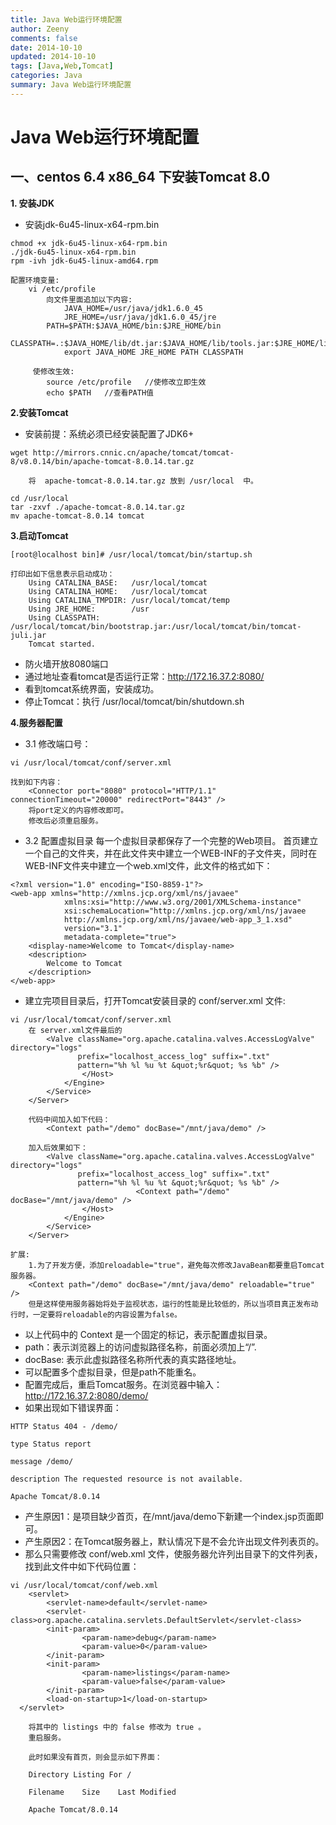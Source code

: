 ```yaml
---
title: Java Web运行环境配置
author: Zeeny
comments: false
date: 2014-10-10
updated: 2014-10-10
tags: [Java,Web,Tomcat]
categories: Java
summary: Java Web运行环境配置
---
```



# Java Web运行环境配置

## 一、centos 6.4 x86_64 下安装Tomcat 8.0

__1. 安装JDK__

* 安装jdk-6u45-linux-x64-rpm.bin

```
chmod +x jdk-6u45-linux-x64-rpm.bin 
./jdk-6u45-linux-x64-rpm.bin
rpm -ivh jdk-6u45-linux-amd64.rpm
	 
配置环境变量:
	vi /etc/profile
		向文件里面追加以下内容:
	 		JAVA_HOME=/usr/java/jdk1.6.0_45
	 		JRE_HOME=/usr/java/jdk1.6.0_45/jre
     	PATH=$PATH:$JAVA_HOME/bin:$JRE_HOME/bin
	 		CLASSPATH=.:$JAVA_HOME/lib/dt.jar:$JAVA_HOME/lib/tools.jar:$JRE_HOME/lib
	 		export JAVA_HOME JRE_HOME PATH CLASSPATH
	 
	 使修改生效:
	 	source /etc/profile   //使修改立即生效 
	 	echo $PATH   //查看PATH值
```

__2.安装Tomcat__

* 安装前提：系统必须已经安装配置了JDK6+

```
wget http://mirrors.cnnic.cn/apache/tomcat/tomcat-8/v8.0.14/bin/apache-tomcat-8.0.14.tar.gz

	将  apache-tomcat-8.0.14.tar.gz 放到 /usr/local  中。

cd /usr/local
tar -zxvf ./apache-tomcat-8.0.14.tar.gz
mv apache-tomcat-8.0.14 tomcat
```

__3.启动Tomcat__

```
[root@localhost bin]# /usr/local/tomcat/bin/startup.sh
	
打印出如下信息表示启动成功：
	Using CATALINA_BASE:   /usr/local/tomcat
	Using CATALINA_HOME:   /usr/local/tomcat
	Using CATALINA_TMPDIR: /usr/local/tomcat/temp
	Using JRE_HOME:        /usr
	Using CLASSPATH:       /usr/local/tomcat/bin/bootstrap.jar:/usr/local/tomcat/bin/tomcat-juli.jar
	Tomcat started.
```

* 防火墙开放8080端口
* 通过地址查看tomcat是否运行正常：http://172.16.37.2:8080/
* 看到tomcat系统界面，安装成功。
* 停止Tomcat：执行 /usr/local/tomcat/bin/shutdown.sh


__4.服务器配置__

* 3.1 修改端口号：
```
vi /usr/local/tomcat/conf/server.xml

找到如下内容：
	<Connector port="8080" protocol="HTTP/1.1" connectionTimeout="20000" redirectPort="8443" />
	将port定义的内容修改即可。
	修改后必须重启服务。
```

* 3.2 配置虚拟目录
	每一个虚拟目录都保存了一个完整的Web项目。
	首页建立一个自己的文件夹，并在此文件夹中建立一个WEB-INF的子文件夹，同时在WEB-INF文件夹中建立一个web.xml文件，此文件的格式如下：

```
<?xml version="1.0" encoding="ISO-8859-1"?>
<web-app xmlns="http://xmlns.jcp.org/xml/ns/javaee" 
			xmlns:xsi="http://www.w3.org/2001/XMLSchema-instance" 
			xsi:schemaLocation="http://xmlns.jcp.org/xml/ns/javaee 
			http://xmlns.jcp.org/xml/ns/javaee/web-app_3_1.xsd" 
			version="3.1" 
			metadata-complete="true">
	<display-name>Welcome to Tomcat</display-name>
	<description>
		Welcome to Tomcat
	</description>
</web-app>
```

* 建立完项目目录后，打开Tomcat安装目录的 conf/server.xml 文件:

```
vi /usr/local/tomcat/conf/server.xml
	在 server.xml文件最后的
		<Valve className="org.apache.catalina.valves.AccessLogValve" directory="logs"
               prefix="localhost_access_log" suffix=".txt"
               pattern="%h %l %u %t &quot;%r&quot; %s %b" />
      			</Host>
    		</Engine>
    	</Service>
	</Server>
	
	代码中间加入如下代码：
		<Context path="/demo" docBase="/mnt/java/demo" />
	
	加入后效果如下：
		<Valve className="org.apache.catalina.valves.AccessLogValve" directory="logs"
               prefix="localhost_access_log" suffix=".txt"
               pattern="%h %l %u %t &quot;%r&quot; %s %b" />  
							<Context path="/demo" docBase="/mnt/java/demo" />
      			</Host>
    		</Engine>
    	</Service>
	</Server>	
	
扩展:
	1.为了开发方便，添加reloadable="true"，避免每次修改JavaBean都要重启Tomcat服务器。
	<Context path="/demo" docBase="/mnt/java/demo" reloadable="true" />
	但是这样使用服务器始将处于监视状态，运行的性能是比较低的，所以当项目真正发布动行时，一定要将reloadable的内容设置为false。
```

* 以上代码中的 Context 是一个固定的标记，表示配置虚拟目录。
* path：表示浏览器上的访问虚拟路径名称，前面必须加上“/”.
* docBase: 表示此虚拟路径名称所代表的真实路径地址。
* 可以配置多个虚拟目录，但是path不能重名。
* 配置完成后，重启Tomcat服务。在浏览器中输入：http://172.16.37.2:8080/demo/
* 如果出现如下错误界面：

```
HTTP Status 404 - /demo/

type Status report

message /demo/

description The requested resource is not available.

Apache Tomcat/8.0.14	
```

* 产生原因1：是项目缺少首页，在/mnt/java/demo下新建一个index.jsp页面即可。
* 产生原因2：在Tomcat服务器上，默认情况下是不会允许出现文件列表页的。
* 那么只需要修改 conf/web.xml 文件，使服务器允许列出目录下的文件列表，找到此文件中如下代码位置：

```
vi /usr/local/tomcat/conf/web.xml
	<servlet>
		<servlet-name>default</servlet-name>
		<servlet-class>org.apache.catalina.servlets.DefaultServlet</servlet-class>
		<init-param>
				<param-name>debug</param-name>
				<param-value>0</param-value>
		</init-param>
		<init-param>
				<param-name>listings</param-name>
				<param-value>false</param-value>
		</init-param>
		<load-on-startup>1</load-on-startup>
  </servlet>
    
	将其中的 listings 中的 false 修改为 true 。
	重启服务。
    
	此时如果没有首页，则会显示如下界面：
    
	Directory Listing For /

	Filename	Size	Last Modified
	
	Apache Tomcat/8.0.14
```